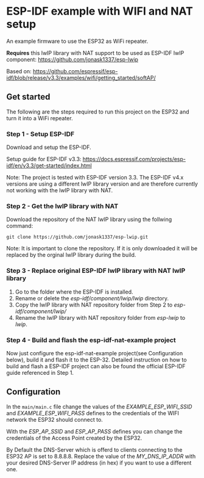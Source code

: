 # ESP-IDF example with WIFI and NAT setup

An example firmware to use the ESP32 as WiFi repeater.

**Requires** this lwIP library with NAT support to be used as ESP-IDF lwIP component: https://github.com/jonask1337/esp-lwip

Based on: https://github.com/espressif/esp-idf/blob/release/v3.3/examples/wifi/getting_started/softAP/

## Get started
The following are the steps required to run this project on the ESP32 and turn it into a WiFi repeater.
### Step 1 - Setup ESP-IDF
Download and setup the ESP-IDF.

Setup guide for ESP-IDF v3.3: https://docs.espressif.com/projects/esp-idf/en/v3.3/get-started/index.html

Note: The project is tested with ESP-IDF version 3.3. The ESP-IDF v4.x versions are using a different lwIP library version and are therefore currently not working with the lwIP library with NAT.

### Step 2 - Get the lwIP library with NAT
Download the repository of the NAT lwIP library using the follwing command:

`git clone https://github.com/jonask1337/esp-lwip.git`

Note: It is important to clone the repository. If it is only downloaded it will be replaced by the orginal lwIP library during the build.

### Step 3 - Replace original ESP-IDF lwIP library with NAT lwIP library
1. Go to the folder where the ESP-IDF is installed.
2. Rename or delete the *esp-idf/component/lwip/lwip* directory.
3. Copy the lwIP library with NAT repository folder from Step 2 to *esp-idf/component/lwip/*
4. Rename the lwIP library with NAT repository folder from *esp-lwip* to *lwip*.

### Step 4 - Build and flash the esp-idf-nat-example project
Now just configure the esp-idf-nat-example project(see Configuration below), build it and flash it to the ESP-32.
Detailed instruction on how to build and flash a ESP-IDF project can also be found the official ESP-IDF guide referenced in Step 1.

## Configuration

In the `main/main.c` file change the values of the *EXAMPLE_ESP_WIFI_SSID* and *EXAMPLE_ESP_WIFI_PASS* defines to the credentials
of the WIFI network the ESP32 should connect to.

With the *ESP_AP_SSID* and *ESP_AP_PASS* defines you can change the credentials of the Access Point created by the ESP32.

By Default the DNS-Server which is offerd to clients connecting to the ESP32 AP is set to 8.8.8.8.
Replace the value of the *MY_DNS_IP_ADDR* with your desired DNS-Server IP address (in hex) if you want to use a different one.


